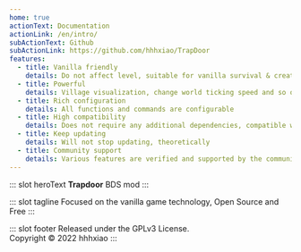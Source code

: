 ```yaml
---
home: true
actionText: Documentation 
actionLink: /en/intro/
subActionText: Github
subActionLink: https://github.com/hhhxiao/TrapDoor
features:
  - title: Vanilla friendly 
    details: Do not affect level, suitable for vanilla survival & create server  
  - title: Powerful
    details: Village visualization, change world ticking speed and so on
  - title: Rich configuration 
    details: All functions and commands are configurable
  - title: High compatibility
    details: Does not require any additional dependencies, compatible with various plugin loaders (such as liteloader) 
  - title: Keep updating
    details: Will not stop updating, theoretically
  - title: Community support 
    details: Various features are verified and supported by the community, and continue to iterate
---
```


::: slot heroText
<b class="gradient">Trapdoor</b> BDS mod
:::

::: slot tagline
Focused on the vanilla game technology, Open Source and Free 
:::

::: slot footer
Released under the GPLv3 License.<br>
Copyright © 2022 hhhxiao
:::